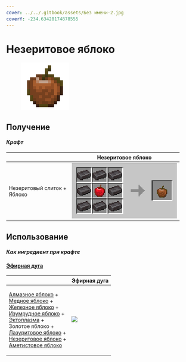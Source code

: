 ```yaml
---
cover: ../../.gitbook/assets/Без имени-2.jpg
coverY: -234.63428174878555
---
```


# Незеритовое яблоко

<figure><img src="../../.gitbook/assets/chocolate_128.png" alt=""><figcaption></figcaption></figure>

## Получение

#### _Крафт_

|                                       | Незеритовое яблоко                       |
| ------------------------------------- | ---------------------------------------- |
| <p>Незеритовый слиток +<br>Яблоко</p> | ![](../../.gitbook/assets/chocolate.png) |

## Использование

#### _Как ингредиент при крафте_

#### [Эфирная дуга](ethereal\_arc.md)

|                                                                                                                                                                                                                                                                                                                                                                                                           | Эфирная дуга                                 |
| --------------------------------------------------------------------------------------------------------------------------------------------------------------------------------------------------------------------------------------------------------------------------------------------------------------------------------------------------------------------------------------------------------- | -------------------------------------------- |
| <p><a href="diamond.md">Алмазное яблоко</a> +<br><a href="_slowfall.md">Медное яблоко</a> +<br><a href="iron.md">Железное яблоко</a> +<br><a href="emerald.md">Изумрудное яблоко</a> +<br><a href="ectoplasm.md">Эктоплазма</a> +<br>Золотое яблоко +<br><a href="lapis.md">Лазуритовое яблоко</a> +<br><a href="chocolate.md">Незеритовое яблоко</a> +<br><a href="chorus.md">Аметистовое яблоко</a></p> | ![](../../.gitbook/assets/ethereal\_arc.png) |
